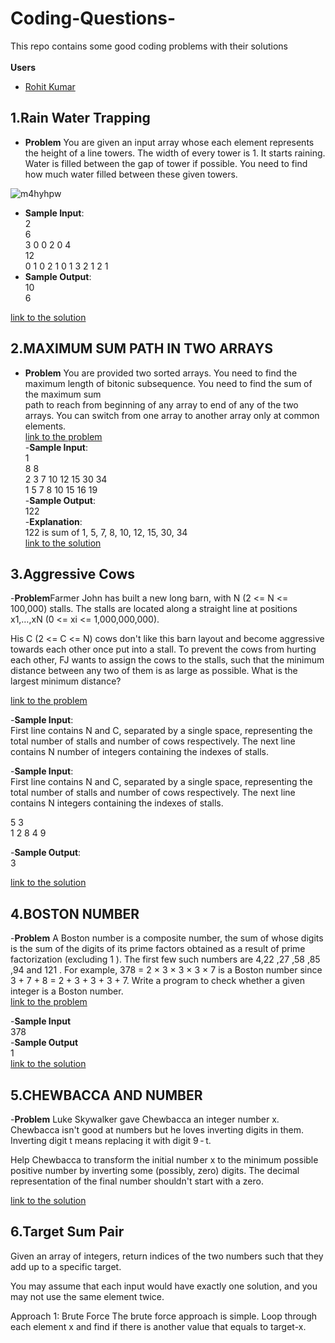 # Coding-Questions- 
This repo contains some good coding problems   with their solutions <br />   
**Users**
- [Rohit Kumar](https://github.com/rohitkumar1999) 
 
## 1.Rain Water Trapping
 - **Problem** You are given an input array whose each element represents the height of a line towers. The width of every tower is 1. It starts raining. Water is filled between the gap of tower if possible. You need to find how much water filled between these given towers.
  
  ![m4hyhpw](https://user-images.githubusercontent.com/42520521/50888651-2e4dc800-141c-11e9-8779-08d23eb89474.png) 
- **Sample Input**:<br />
2<br />
6<br />
3  0  0  2  0  4<br />
12<br />
0  1  0  2  1  0  1  3  2  1  2  1<br />
 - **Sample Output**:<br />
10<br />
6<br />

[link to the solution](https://github.com/rohitkumar1999/Coding-Questions-/blob/master/RAIN%20WATER%20TRAPPING.java)

## 2.MAXIMUM SUM PATH IN TWO ARRAYS
 - **Problem** You are provided two sorted arrays. You need to find the maximum length of bitonic subsequence. You need to find the sum of the maximum sum  
 path to reach from beginning of any array to end of any of the two arrays. You can switch from one array to another array only at common elements.<br />
 [link to the problem ](https://hack.codingblocks.com/contests/c/611/1290) <br />
 -**Sample Input**:<br />
1<br />
8 8<br />
2 3 7 10 12 15 30 34<br />
1 5 7 8 10 15 16 19<br />
-**Sample Output**:<br />
122<br /> 
-**Explanation**:<br />
122 is sum of 1, 5, 7, 8, 10, 12, 15, 30, 34<br />
[link to the solution](https://github.com/rohitkumar1999/Coding-Questions-/blob/master/MAXIMUM%20SUM%20PATH%20IN%20TWO%20ARRAYS.java)


## 3.Aggressive Cows
 -**Problem**Farmer John has built a new long barn, with N (2 <= N <= 100,000) stalls. The stalls are located along a straight line at positions x1,…,xN (0 <= xi <= 1,000,000,000).

His C (2 <= C <= N) cows don't like this barn layout and become aggressive towards each other once put into a stall. To prevent the cows from hurting each other, FJ wants to assign the cows to the stalls, such that the minimum distance between any two of them is as large as possible. What is the largest minimum distance?<br />

[link to the problem](http://www.spoj.com/problems/AGGRCOW/)<br />


  -**Sample Input**:<br />
First line contains N and C, separated by a single space, representing the total number of stalls and number of cows respectively. The next line contains N  number of integers containing the indexes of stalls.<br />

   -**Sample Input**:<br />
First line contains N and C, separated by a single space, representing the total number of stalls and number of cows respectively. The next line contains N integers containing the indexes of stalls.<br />

5 3<br />
1 2 8 4 9<br />

   -**Sample Output**:<br /> 
  3<br />
  
  [link to the solution](https://github.com/rohitkumar1999/Coding-Questions-/blob/master/Aggressive%20Cow.java)<br />
  
  ## 4.BOSTON NUMBER 
  -**Problem** A Boston number is a composite number, the sum of whose digits is the sum of the digits of its prime factors obtained as a result of prime factorization (excluding 1 ). The first few such numbers are 4,22 ,27 ,58 ,85 ,94 and 121 . For example, 378 = 2 × 3 × 3 × 3 × 7 is a Boston number since 3 + 7 + 8 = 2 + 3 + 3 + 3 + 7. Write a program to check whether a given integer is a Boston number.<br/>
 [link to the problem](https://hack.codingblocks.com/contests/c/611/1103)<br/>
  
   -**Sample Input**<br/>
     378<br/>
   -**Sample Output**<br/>
     1<br/>
   [link to the solution](https://github.com/rohitkumar1999/Coding-Questions-/blob/master/Boston%20Number.java)
   
  ## 5.CHEWBACCA AND NUMBER
  -**Problem** Luke Skywalker gave Chewbacca an integer number x. Chewbacca isn't good at numbers but he loves inverting digits in them. Inverting digit t means replacing it with digit 9 - t.   

Help Chewbacca to transform the initial number x to the minimum possible positive number by inverting some (possibly, zero) digits. The decimal representation of the final number shouldn't start with a zero.

 [link to the solution](https://github.com/rohitkumar1999/Coding-Questions-/blob/master/chewacca.java)
 
   ## 6.Target Sum Pair
   Given an array of integers, return indices of the two numbers such that they add up to a specific target.

You may assume that each input would have exactly one solution, and you may not use the same element twice.

Approach 1: Brute Force
The brute force approach is simple. Loop through each element x and find if there is another value that equals to target-x. 
    

  

 


